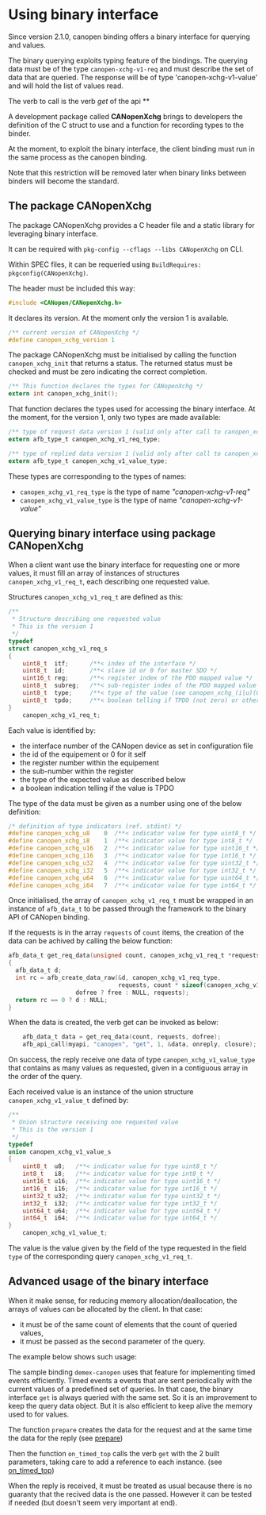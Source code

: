 # Using binary interface

Since version 2.1.0, canopen binding offers a binary interface for querying
and values.

The binary querying exploits typing feature of the bindings.
The querying data must be of the type `canopen-xchg-v1-req`
and must describe the set of data that are queried. The response
will be of type 'canopen-xchg-v1-value' and will hold the
list of values read.

The verb to call is the verb *get* of the api **

A development package called **CANopenXchg** brings to developers
the definition of the C struct to use and a function for recording
types to the binder.

At the moment, to exploit the binary interface, the client binding
must run in the same process as the canopen binding.

Note that this restriction will be removed later when binary links between binders
will become the standard.

## The package CANopenXchg

The package CANopenXchg provides a C header file and a static library for
leveraging binary interface.

It can be required with `pkg-config --cflags --libs CANopenXchg` on CLI.

Within SPEC files, it can be requeried using `BuildRequires: pkgconfig(CANopenXchg)`.

The header must be included this way:

```C
#include <CANopen/CANopenXchg.h>
```

It declares its version. At the moment only the version 1 is
available.

```C
/** current version of CANopenXchg */
#define canopen_xchg_version 1
```

The package CANopenXchg must be initialised by calling the function `canopen_xchg_init`
that returns a status. The returned status must be checked and must be zero
indicating the correct completion.

```C
/** This function declares the types for CANopenXchg */
extern int canopen_xchg_init();
```

That function declares the types used for accessing the binary interface.
At the moment, for the version 1, only two types are made available:

```C
/** type of request data version 1 (valid only after call to canopen_xchg_init) */
extern afb_type_t canopen_xchg_v1_req_type;

/** type of replied data version 1 (valid only after call to canopen_xchg_init) */
extern afb_type_t canopen_xchg_v1_value_type;
```

These types are corresponding to the types of names:

- `canopen_xchg_v1_req_type` is the type of name *"canopen-xchg-v1-req"*
- `canopen_xchg_v1_value_type` is the type of name *"canopen-xchg-v1-value"*


## Querying binary interface using package CANopenXchg

When a client want use the binary interface for requesting one or more values,
it must fill an array of instances of structures `canopen_xchg_v1_req_t`, each
describing one requested value.

Structures `canopen_xchg_v1_req_t` are defined as this:

```C
/**
 * Structure describing one requested value
 * This is the version 1
 */
typedef
struct canopen_xchg_v1_req_s
{
	uint8_t  itf;      /**< index of the interface */
	uint8_t  id;       /**< slave id or 0 for master SDO */
	uint16_t reg;      /**< register index of the PDO mapped value */
	uint8_t  subreg;   /**< sub-register index of the PDO mapped value */
	uint8_t  type;     /**< type of the value (see canopen_xchg_(i|u)(8|16|32|64))*/
	uint8_t  tpdo;     /**< boolean telling if TPDO (not zero) or otherwise RPDO (when zero) */
}
	canopen_xchg_v1_req_t;
```

Each value is identified by:

- the interface number of the CANopen device as set in configuration file
- the id of the equipement or 0 for it self
- the register number within the equipement
- the sub-number within the register
- the type of the expected value as described below
- a boolean indication telling if the value is TPDO

The type of the data must be given as a number using one of the below definition:

```C
/* definition of type indicators (ref. stdint) */
#define canopen_xchg_u8    0  /**< indicator value for type uint8_t */
#define canopen_xchg_i8    1  /**< indicator value for type int8_t */
#define canopen_xchg_u16   2  /**< indicator value for type uint16_t */
#define canopen_xchg_i16   3  /**< indicator value for type int16_t */
#define canopen_xchg_u32   4  /**< indicator value for type uint32_t */
#define canopen_xchg_i32   5  /**< indicator value for type int32_t */
#define canopen_xchg_u64   6  /**< indicator value for type uint64_t */
#define canopen_xchg_i64   7  /**< indicator value for type int64_t */
```

Once initialised, the array of `canopen_xchg_v1_req_t` must be wrapped
in an instance of `afb_data_t` to be passed through the framework
to the binary API of CANopen binding.

If the requests is in the array `requests` of `count` items, the creation
of the data can be achived by calling the below function:

```C
afb_data_t get_req_data(unsigned count, canopen_xchg_v1_req_t *requests, int dofree)
{
  afb_data_t d;
  int rc = afb_create_data_raw(&d, canopen_xchg_v1_req_type,
                               requests, count * sizeof(canopen_xchg_v1_req_t),
			       dofree ? free : NULL, requests);
  return rc == 0 ? d : NULL;
}
```

When the data is created, the verb get can be invoked as below:

```C
	afb_data_t data = get_req_data(count, requests, dofree);
	afb_api_call(myapi, "canopen", "get", 1, &data, onreply, closure);
```

On success, the reply receive one data of type `canopen_xchg_v1_value_type`
that contains as many values as requested, given in a contiguous array
in the order of the query.

Each received value is an instance of the union structure `canopen_xchg_v1_value_t`
defined by:

```C
/**
 * Union structure receiving one requested value
 * This is the version 1
 */
typedef
union canopen_xchg_v1_value_s
{
	uint8_t  u8;   /**< indicator value for type uint8_t */
	int8_t   i8;   /**< indicator value for type int8_t */
	uint16_t u16;  /**< indicator value for type uint16_t */
	int16_t  i16;  /**< indicator value for type int16_t */
	uint32_t u32;  /**< indicator value for type uint32_t */
	int32_t  i32;  /**< indicator value for type int32_t */
	uint64_t u64;  /**< indicator value for type uint64_t */
	int64_t  i64;  /**< indicator value for type int64_t */
}
	canopen_xchg_v1_value_t;
```

The value is the value given by the field of the type requested
in the field `type` of the corresponding query `canopen_xchg_v1_req_t`.

## Advanced usage of the binary interface

When it make sense, for reducing memory allocation/deallocation, the arrays
of values can be allocated by the client. In that case:

- it must be of the same count of elements that the count of queried values,
- it must be passed as the second parameter of the query.

The example below shows such usage:

The sample binding `demex-canopen` uses that feature for implementing
timed events efficiently. Timed events a events that are sent periodically
with the current values of a predefined set of queries. In that case,
the binary interface `get` is always queried with the same set. So it
is an improvement to keep the query data object. But it is also efficient
to keep alive the memory used to for values.

The function `prepare` creates the data for the request and at the same
time the data for the reply
(see [prepare](https://github.com/redpesk-samples/demex-canopen/blob/d5b33ffcf673af69b8e81247a1b871205d799efe/src/demex-canopen.c#L382))

Then the function `on_timed_top` calls the verb `get` with the 2 built
parameters, taking care to add a reference to each instance.
(see [on_timed_top](https://github.com/redpesk-samples/demex-canopen/blob/d5b33ffcf673af69b8e81247a1b871205d799efe/src/demex-canopen.c#L616))

When the reply is received, it must be treated as usual because
there is no guaranty that the recived data is the one passed.
However it can be tested if needed (but doesn't seem very important at end).


